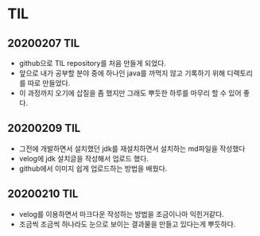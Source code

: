 # TIL

## 20200207 TIL

- github으로 TIL repository를 처음 만들게 되었다.
- 앞으로 내가 공부할 분야 중에 하나인 java를 까먹지 않고 기록하기 위해 디렉토리를 따로 만들었다.
- 이 과정까지 오기에 삽질을 좀 했지만 그래도 뿌듯한 하루를 마무리 할 수 있어 좋다.

## 20200209 TIL

- 그전에 개발하면서 설치했던 jdk를 재설치하면서 설치하는 md파일을 작성했다
- velog에 jdk 설치글을 작성해서 업로드 했다.
- github에서 이미지 쉽게 업로드하는 방법을 배웠다.


## 20200210 TIL

- velog를 이용하면서 마크다운 작성하는 방법을 조금이나마 익힌거같다.
- 조금씩 조금씩 하나라도 눈으로 보이는 결과물을 만들고 있다는게 뿌듯하다.



